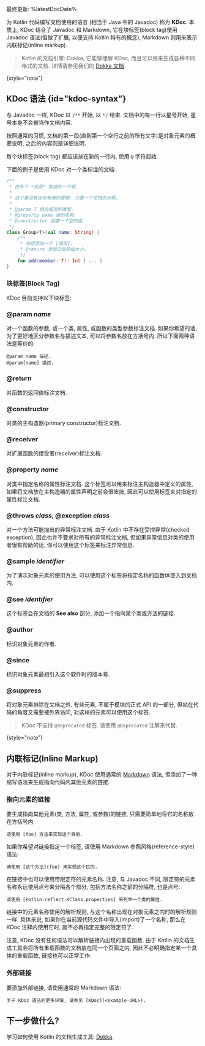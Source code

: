 [//]: # (title: 为 Kotlin 代码编写文档: KDoc)

最终更新: %latestDocDate%

为 Kotlin 代码编写文档使用的语言 (相当于 Java 中的 Javadoc) 称为 **KDoc**.
本质上, KDoc 结合了 Javadoc 和 Markdown, 它在块标签(block tag)使用 Javadoc 语法(但做了扩展, 以便支持 Kotlin 特有的概念),
Markdown 则用来表示内联标记(inline markup).

> Kotlin 的文档引擎: Dokka, 它能够理解 KDoc, 而且可以用来生成各种不同格式的文档.
> 详情请参见我们的 [Dokka 文档](dokka-introduction.md).
>
{style="note"}

## KDoc 语法 {id="kdoc-syntax"}

与 Javadoc 一样, KDoc 以 `/**` 开始, 以 `*/` 结束.
文档中的每一行以星号开始, 星号本身不会被当作文档内容.

按照通常的习惯, 文档的第一段(直到第一个空行之前的所有文字)是对象元素的概要说明,
之后的内容则是详细说明.

每个块标签(block tag) 都应该放在新的一行内, 使用 `@` 字符起始.

下面的例子是使用 KDoc 对一个类标注的文档:

```kotlin
/**
 * 由多个 *成员* 构成的一个组.
 *
 * 这个类没有任何有用的逻辑; 只是一个文档的示例.
 *
 * @param T 组内成员的类型.
 * @property name 组的名称.
 * @constructor 创建一个空的组.
 */
class Group<T>(val name: String) {
    /**
     * 向组添加一个 [成员].
     * @return 添加之后的组大小.
     */
    fun add(member: T): Int { ... }
}
```

### 块标签(Block Tag)

KDoc 目前支持以下块标签:

### @param _name_

对一个函数的参数, 或一个类, 属性, 或函数的类型参数标注文档.
如果你希望的话, 为了更好地区分参数名与描述文本, 可以将参数名放在方括号内.
所以下面两种语法是等价的:

```
@param name 描述.
@param[name] 描述.
```

### @return

对函数的返回值标注文档.

### @constructor

对类的主构造器(primary constructor)标注文档.

### @receiver

对扩展函数的接受者(receiver)标注文档.

### @property _name_

对类中指定名称的属性标注文档. 这个标签可以用来标注主构造器中定义的属性,
如果将文档放在主构造器的属性声明之前会很笨拙, 因此可以使用标签来对指定的属性标注文档.

### @throws _class_, @exception _class_

对一个方法可能抛出的异常标注文档.
由于 Kotlin 中不存在受控异常(checked exception), 因此也并不要求对所有的异常标注文档,
但如果异常信息对类的使用者很有帮助的话, 你可以使用这个标签来标注异常信息.

### @sample _identifier_

为了演示对象元素的使用方法, 可以使用这个标签将指定名称的函数体嵌入到文档内.

### @see _identifier_

这个标签会在文档的 **See also** 部分, 添加一个指向某个类或方法的链接.

### @author

标识对象元素的作者.

### @since

标识对象元素最初引入这个软件时的版本号.

### @suppress

将对象元素排除在文档之外. 有些元素, 不属于模块的正式 API 的一部分,
但站在代码的角度又需要被外界访问, 对这样的元素可以使用这个标签.

> KDoc 不支持 `@deprecated` 标签. 请使用 `@Deprecated` 注解来代替.
>
{style="note"}

## 内联标记(Inline Markup)

对于内联标记(inline markup), KDoc 使用通常的
[Markdown](https://daringfireball.net/projects/markdown/syntax)
语法, 但添加了一种缩写语法来生成指向代码内其他元素的链接.

### 指向元素的链接

要生成指向其他元素(类, 方法, 属性, 或参数)的链接, 只需要简单地将它的名称放在方括号内:

```none
请使用 [foo] 方法来实现这个目的.
```

如果你希望对链接指定一个标签, 请使用 Markdown 参照风格(reference-style)语法:

```none
请使用 [这个方法](foo) 来实现这个目的.
```

在链接中也可以使用带限定符的元素名称.
注意, 与 Javadoc 不同, 限定符的元素名称永远使用点号来分隔各个部分, 包括方法名称之前的分隔符, 也是点号:

```none
请使用 [kotlin.reflect.KClass.properties] 来列举一个类的属性.
```

链接中的元素名称使用的解析规则, 与这个名称出现在对象元素之内时的解析规则一样.
具体来说, 如果你在当前源代码文件中导入(import)了一个名称,
那么在 KDoc 注释内使用它时, 就不必再指定完整的限定符了.

注意, KDoc 没有任何语法可以解析链接内出现的重载函数.
由于 Kotlin 的文档生成工具会将所有重载函数的文档放在同一个页面之内,
因此不必明确指定某一个具体的重载函数, 链接也可以正常工作.

### 外部链接

要添加外部链接, 请使用通常的 Markdown 语法:

```none
关于 KDoc 语法的更多详情, 请参见 [KDoc](<example-URL>).
```

## 下一步做什么?

学习如何使用 Kotlin 的文档生成工具: [Dokka](dokka-introduction.md).

